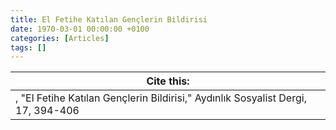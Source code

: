 ```yaml
---
title: El Fetihe Katılan Gençlerin Bildirisi
date: 1970-03-01 00:00:00 +0100
categories: [Articles]
tags: []
---
```




| Cite this:   |
|--------|
| , "El Fetihe Katılan Gençlerin Bildirisi," Aydınlık Sosyalist Dergi, 17, 394-406 

